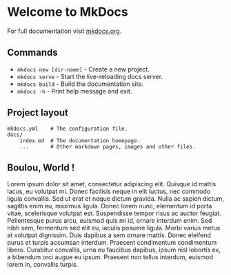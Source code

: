 # Welcome to MkDocs

For full documentation visit [mkdocs.org](https://www.mkdocs.org).

## Commands

* `mkdocs new [dir-name]` - Create a new project.
* `mkdocs serve` - Start the live-reloading docs server.
* `mkdocs build` - Build the documentation site.
* `mkdocs -h` - Print help message and exit.

## Project layout

    mkdocs.yml    # The configuration file.
    docs/
        index.md  # The documentation homepage.
        ...       # Other markdown pages, images and other files.

## Boulou, World !
Lorem ipsum dolor sit amet, consectetur adipiscing elit. Quisque id mattis lacus, eu volutpat mi. Donec facilisis neque in elit luctus, nec commodo ligula convallis. Sed ut erat et neque dictum gravida. Nulla ac sapien dictum, sagittis enim eu, maximus ligula. Donec lorem nunc, elementum id porta vitae, scelerisque volutpat est. Suspendisse tempor risus ac auctor feugiat. Pellentesque purus arcu, euismod quis mi id, ornare interdum enim. Sed nibh sem, fermentum sed elit eu, iaculis posuere ligula. Morbi varius metus at volutpat dignissim. Duis dapibus a sem ornare mattis. Donec eleifend purus et turpis accumsan interdum. Praesent condimentum condimentum libero. Curabitur convallis, urna eu faucibus dapibus, ipsum nisl lobortis ex, a bibendum orci augue eu ipsum. Praesent non tellus interdum, euismod lorem in, convallis turpis.


